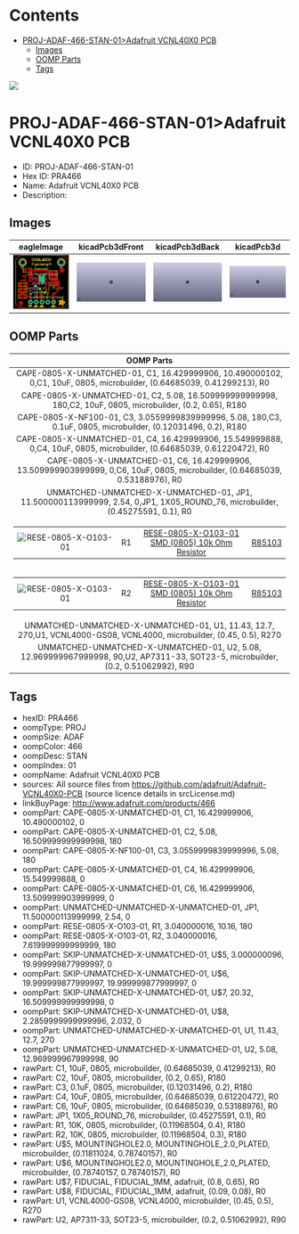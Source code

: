 



Contents
========

* [PROJ-ADAF-466-STAN-01>Adafruit VCNL40X0 PCB](#proj-adaf-466-stan-01adafruit-vcnl40x0-pcb)
	* [Images](#images)
	* [OOMP Parts](#oomp-parts)
	* [Tags](#tags)
  
![][im]
# PROJ-ADAF-466-STAN-01>Adafruit VCNL40X0 PCB

- ID: PROJ-ADAF-466-STAN-01
- Hex ID: PRA466
- Name: Adafruit VCNL40X0 PCB
- Description: 

## Images
  
  

|eagleImage|kicadPcb3dFront|kicadPcb3dBack|kicadPcb3d|
| :---: | :---: | :---: | :---: |
|[![eagleImage](eagleImage_140.png)](eagleImage_600.png)|[![kicadPcb3dFront](kicadPcb3dFront_140.png)](kicadPcb3dFront_600.png)|[![kicadPcb3dBack](kicadPcb3dBack_140.png)](kicadPcb3dBack_600.png)|[![kicadPcb3d](kicadPcb3d_140.png)](kicadPcb3d_600.png)|

## OOMP Parts
  

|OOMP Parts|
| :---: |
|CAPE-0805-X-UNMATCHED-01, C1, 16.429999906, 10.490000102, 0,C1, 10uF, 0805, microbuilder, (0.64685039, 0.41299213), R0|
|CAPE-0805-X-UNMATCHED-01, C2, 5.08, 16.509999999999998, 180,C2, 10uF, 0805, microbuilder, (0.2, 0.65), R180|
|CAPE-0805-X-NF100-01, C3, 3.0559999839999996, 5.08, 180,C3, 0.1uF, 0805, microbuilder, (0.12031496, 0.2), R180|
|CAPE-0805-X-UNMATCHED-01, C4, 16.429999906, 15.549999888, 0,C4, 10uF, 0805, microbuilder, (0.64685039, 0.61220472), R0|
|CAPE-0805-X-UNMATCHED-01, C6, 16.429999906, 13.509999903999999, 0,C6, 10uF, 0805, microbuilder, (0.64685039, 0.53188976), R0|
|UNMATCHED-UNMATCHED-X-UNMATCHED-01, JP1, 11.500000113999999, 2.54, 0,JP1, 1X05_ROUND_76, microbuilder, (0.45275591, 0.1), R0|
|<table><tr><td>![RESE-0805-X-O103-01](https://raw.githubusercontent.com/oomlout/oomlout_OOMP_parts/main/RESE-0805-X-O103-01/image_140.jpg)</td><td> R1</td><td>[RESE-0805-X-O103-01<br>SMD (0805) 10k Ohm Resistor](https://github.com/oomlout/oomlout_OOMP_parts/tree/main/RESE-0805-X-O103-01/)</td><td>[R85103](https://github.com/oomlout/oomlout_OOMP_parts/tree/main/RESE-0805-X-O103-01/)</td></tr></table>|
|<table><tr><td>![RESE-0805-X-O103-01](https://raw.githubusercontent.com/oomlout/oomlout_OOMP_parts/main/RESE-0805-X-O103-01/image_140.jpg)</td><td> R2</td><td>[RESE-0805-X-O103-01<br>SMD (0805) 10k Ohm Resistor](https://github.com/oomlout/oomlout_OOMP_parts/tree/main/RESE-0805-X-O103-01/)</td><td>[R85103](https://github.com/oomlout/oomlout_OOMP_parts/tree/main/RESE-0805-X-O103-01/)</td></tr></table>|
|UNMATCHED-UNMATCHED-X-UNMATCHED-01, U1, 11.43, 12.7, 270,U1, VCNL4000-GS08, VCNL4000, microbuilder, (0.45, 0.5), R270|
|UNMATCHED-UNMATCHED-X-UNMATCHED-01, U2, 5.08, 12.969999967999998, 90,U2, AP7311-33, SOT23-5, microbuilder, (0.2, 0.51062992), R90|

## Tags

- hexID: PRA466
- oompType: PROJ
- oompSize: ADAF
- oompColor: 466
- oompDesc: STAN
- oompIndex: 01
- oompName: Adafruit VCNL40X0 PCB
- sources: All source files from https://github.com/adafruit/Adafruit-VCNL40X0-PCB (source licence details in srcLicense.md)
- linkBuyPage: http://www.adafruit.com/products/466
- oompPart: CAPE-0805-X-UNMATCHED-01, C1, 16.429999906, 10.490000102, 0
- oompPart: CAPE-0805-X-UNMATCHED-01, C2, 5.08, 16.509999999999998, 180
- oompPart: CAPE-0805-X-NF100-01, C3, 3.0559999839999996, 5.08, 180
- oompPart: CAPE-0805-X-UNMATCHED-01, C4, 16.429999906, 15.549999888, 0
- oompPart: CAPE-0805-X-UNMATCHED-01, C6, 16.429999906, 13.509999903999999, 0
- oompPart: UNMATCHED-UNMATCHED-X-UNMATCHED-01, JP1, 11.500000113999999, 2.54, 0
- oompPart: RESE-0805-X-O103-01, R1, 3.040000016, 10.16, 180
- oompPart: RESE-0805-X-O103-01, R2, 3.040000016, 7.619999999999999, 180
- oompPart: SKIP-UNMATCHED-X-UNMATCHED-01, U$5, 3.000000096, 19.999999877999997, 0
- oompPart: SKIP-UNMATCHED-X-UNMATCHED-01, U$6, 19.999999877999997, 19.999999877999997, 0
- oompPart: SKIP-UNMATCHED-X-UNMATCHED-01, U$7, 20.32, 16.509999999999998, 0
- oompPart: SKIP-UNMATCHED-X-UNMATCHED-01, U$8, 2.2859999999999996, 2.032, 0
- oompPart: UNMATCHED-UNMATCHED-X-UNMATCHED-01, U1, 11.43, 12.7, 270
- oompPart: UNMATCHED-UNMATCHED-X-UNMATCHED-01, U2, 5.08, 12.969999967999998, 90
- rawPart: C1, 10uF, 0805, microbuilder, (0.64685039, 0.41299213), R0
- rawPart: C2, 10uF, 0805, microbuilder, (0.2, 0.65), R180
- rawPart: C3, 0.1uF, 0805, microbuilder, (0.12031496, 0.2), R180
- rawPart: C4, 10uF, 0805, microbuilder, (0.64685039, 0.61220472), R0
- rawPart: C6, 10uF, 0805, microbuilder, (0.64685039, 0.53188976), R0
- rawPart: JP1, 1X05_ROUND_76, microbuilder, (0.45275591, 0.1), R0
- rawPart: R1, 10K, 0805, microbuilder, (0.11968504, 0.4), R180
- rawPart: R2, 10K, 0805, microbuilder, (0.11968504, 0.3), R180
- rawPart: U$5, MOUNTINGHOLE2.0, MOUNTINGHOLE_2.0_PLATED, microbuilder, (0.11811024, 0.78740157), R0
- rawPart: U$6, MOUNTINGHOLE2.0, MOUNTINGHOLE_2.0_PLATED, microbuilder, (0.78740157, 0.78740157), R0
- rawPart: U$7, FIDUCIAL, FIDUCIAL_1MM, adafruit, (0.8, 0.65), R0
- rawPart: U$8, FIDUCIAL, FIDUCIAL_1MM, adafruit, (0.09, 0.08), R0
- rawPart: U1, VCNL4000-GS08, VCNL4000, microbuilder, (0.45, 0.5), R270
- rawPart: U2, AP7311-33, SOT23-5, microbuilder, (0.2, 0.51062992), R90



[im]: kicadPcb3d_450.png
